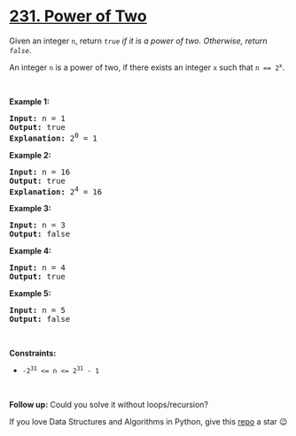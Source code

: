 # [231. Power of Two][title]

<p>Given an integer <code>n</code>, return <em><code>true</code> if it is a power of two. Otherwise, return <code>false</code></em>.</p>
<p>An integer <code>n</code> is a power of two, if there exists an integer <code>x</code> such that <code>n == 2<sup>x</sup></code>.</p>
<p> </p>
<p><strong>Example 1:</strong></p>
<pre><strong>Input:</strong> n = 1
<strong>Output:</strong> true
<strong>Explanation: </strong>2<sup>0</sup> = 1
</pre>
<p><strong>Example 2:</strong></p>
<pre><strong>Input:</strong> n = 16
<strong>Output:</strong> true
<strong>Explanation: </strong>2<sup>4</sup> = 16
</pre>
<p><strong>Example 3:</strong></p>
<pre><strong>Input:</strong> n = 3
<strong>Output:</strong> false
</pre>
<p><strong>Example 4:</strong></p>
<pre><strong>Input:</strong> n = 4
<strong>Output:</strong> true
</pre>
<p><strong>Example 5:</strong></p>
<pre><strong>Input:</strong> n = 5
<strong>Output:</strong> false
</pre>
<p> </p>
<p><strong>Constraints:</strong></p>
<ul>
<li><code>-2<sup>31</sup> &lt;= n &lt;= 2<sup>31</sup> - 1</code></li>
</ul>
<p> </p>
<strong>Follow up:</strong> Could you solve it without loops/recursion?

If you love Data Structures and Algorithms in Python, give this [repo][me] a star :wink:

[title]: https://leetcode.com/problems/power-of-two
[me]: https://github.com/bumblebee211196/awesome-python-leetcode